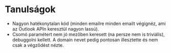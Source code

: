 # Tanulságok

- Nagyon hatékonytalan kód (minden emailre minden emailt végignéz, ami az Outlook APIn keresztül nagyon lassú).
- Csomó paramétert nem jó mezőben keresett (na persze nem is triviális), debuggolni kellett. A domain nevet pedig pontosan illesztette és nem csak a végződést nézte.
